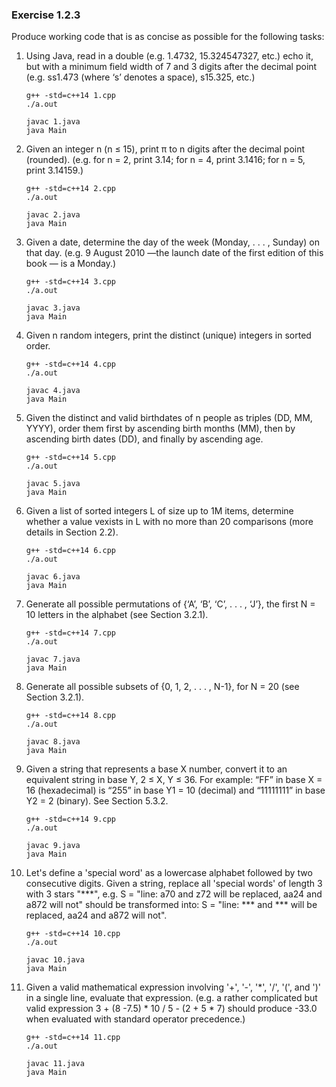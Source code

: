 ### Exercise 1.2.3

Produce working code that is as concise as possible for the following tasks:

1. Using Java, read in a double (e.g. 1.4732, 15.324547327, etc.) echo it, but with a minimum field width of 7 and 3 digits after the decimal point (e.g. ss1.473 (where ‘s’ denotes a space), s15.325, etc.)

      ```shell
      g++ -std=c++14 1.cpp
      ./a.out

      javac 1.java
      java Main
      ```

2. Given an integer n (n ≤ 15), print π to n digits after the decimal point (rounded). (e.g. for n = 2, print 3.14; for n = 4, print 3.1416; for n = 5, print 3.14159.)

      ```shell
      g++ -std=c++14 2.cpp
      ./a.out

      javac 2.java
      java Main
      ```

3. Given a date, determine the day of the week (Monday, . . . , Sunday) on that day. (e.g. 9 August 2010 —the launch date of the first edition of this book — is a Monday.)

      ```shell
      g++ -std=c++14 3.cpp
      ./a.out

      javac 3.java
      java Main
      ```

4. Given n random integers, print the distinct (unique) integers in sorted order.

      ```shell
      g++ -std=c++14 4.cpp
      ./a.out

      javac 4.java
      java Main
      ```

5. Given the distinct and valid birthdates of n people as triples (DD, MM, YYYY), order them first by ascending birth months (MM), then by ascending birth dates (DD), and finally by ascending age.

      ```shell
      g++ -std=c++14 5.cpp
      ./a.out

      javac 5.java
      java Main
      ```

6. Given a list of sorted integers L of size up to 1M items, determine whether a value vexists in L with no more than 20 comparisons (more details in Section 2.2).

      ```shell
      g++ -std=c++14 6.cpp
      ./a.out

      javac 6.java
      java Main
      ```

7. Generate all possible permutations of {‘A’, ‘B’, ‘C’, . . . , ‘J’}, the first N = 10 letters in the alphabet (see Section 3.2.1).

      ```shell
      g++ -std=c++14 7.cpp
      ./a.out

      javac 7.java
      java Main
      ```

8. Generate all possible subsets of {0, 1, 2, . . . , N-1}, for N = 20 (see Section 3.2.1).

      ```shell
      g++ -std=c++14 8.cpp
      ./a.out

      javac 8.java
      java Main
      ```

9. Given a string that represents a base X number, convert it to an equivalent string in base Y, 2 ≤ X, Y ≤ 36. For example: “FF” in base X = 16 (hexadecimal) is “255” in base Y1 = 10 (decimal) and “11111111” in base Y2 = 2 (binary). See Section 5.3.2.

      ```shell
      g++ -std=c++14 9.cpp
      ./a.out

      javac 9.java
      java Main
      ```

10. Let's define a 'special word' as a lowercase alphabet followed by two consecutive digits. Given a string, replace all 'special words' of length 3 with 3 stars "\*\*\*", e.g. S = "line: a70 and z72 will be replaced, aa24 and a872 will not" should be transformed into: S = "line: \*\*\* and \*\*\* will be replaced, aa24 and a872 will not".

      ```shell
      g++ -std=c++14 10.cpp
      ./a.out

      javac 10.java
      java Main
      ```

11. Given a valid mathematical expression involving '+', '-', '*', '/', '(', and ')' in a single line, evaluate that expression. (e.g. a rather complicated but valid expression 3 + (8 -7.5) * 10 / 5 - (2 + 5 * 7) should produce -33.0 when evaluated with standard operator precedence.)

      ```shell
      g++ -std=c++14 11.cpp
      ./a.out
    
      javac 11.java
      java Main
      ```
